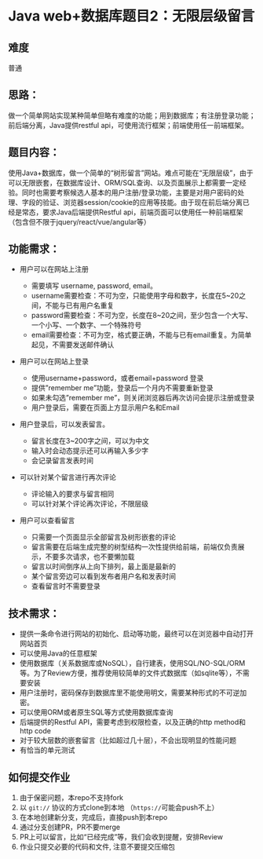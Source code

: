 # Java web+数据库题目2：无限层级留言

## 难度

普通

## 思路：

做一个简单网站实现某种简单但略有难度的功能；用到数据库；有注册登录功能；前后端分离，Java提供restful api，可使用流行框架；前端使用任一前端框架。

## 题目内容：

使用Java+数据库，做一个简单的“树形留言”网站。难点可能在“无限层级”，由于可以无限嵌套，在数据库设计、ORM/SQL查询、以及页面展示上都需要一定经验。同时也需要考察候选人基本的用户注册/登录功能，主要是对用户密码的处理、字段的验证、浏览器session/cookie的应用等技能。由于现在前后端分离已经是常态，要求Java后端提供Restful api，前端页面可以使用任一种前端框架（包含但不限于jquery/react/vue/angular等）

## 功能需求：

- 用户可以在网站上注册
  - 需要填写 username, password, email。
  - username需要检查：不可为空，只能使用字母和数字，长度在5~20之间，不能与已有用户名重复
  - password需要检查：不可为空，长度在8~20之间，至少包含一个大写、一个小写、一个数字、一个特殊符号
  - email需要检查：不可为空，格式要正确，不能与已有email重复。为简单起见，不需要发送邮件确认

- 用户可以在网站上登录
  - 使用username+password，或者email+password 登录
  - 提供”remember me”功能，登录后一个月内不需要重新登录
  - 如果未勾选”remember me”，则关闭浏览器后再次访问会提示注册或登录
  - 用户登录后，需要在页面上方显示用户名和Email

- 用户登录后，可以发表留言。
  - 留言长度在3~200字之间，可以为中文
  - 输入时会动态提示还可以再输入多少字
  - 会记录留言发表时间

- 可以针对某个留言进行再次评论
  - 评论输入的要求与留言相同
  - 可以针对某个评论再次评论，不限层级

- 用户可以查看留言
  - 只需要一个页面显示全部留言及树形嵌套的评论
  - 留言需要在后端生成完整的树型结构一次性提供给前端，前端仅负责展示，不要多次请求，也不要懒加载
  - 留言以时间倒序从上向下排列，最上面是最新的
  - 某个留言旁边可以看到发布者用户名和发表时间
  - 查看留言时不需要登录

## 技术需求：

- 提供一条命令进行网站的初始化、启动等功能，最终可以在浏览器中自动打开网站首页
- 可以使用Java的任意框架
- 使用数据库（关系数据库或NoSQL），自行建表，使用SQL/NO-SQL/ORM等。为了Review方便，推荐使用较简单的文件式数据库（如sqlite等），不需要安装
- 用户注册时，密码保存到数据库里不能使用明文，需要某种形式的不可逆加密。
- 可以使用ORM或者原生SQL等方式使用数据库查询
- 后端提供的Restful API，需要考虑到权限检查，以及正确的http method和http code
- 对于较大层数的嵌套留言（比如超过几十层），不会出现明显的性能问题
- 有恰当的单元测试

## 如何提交作业

1. 由于保密问题，本repo不支持fork
2. 以 `git://` 协议的方式clone到本地 （`https://`可能会push不上）
3. 在本地创建新分支，完成后，直接push到本repo
4. 通过分支创建PR，PR不要merge
5. PR上可以留言，比如“已经完成”等，我们会收到提醒，安排Review
6. 作业只提交必要的代码和文件, 注意不要提交压缩包
